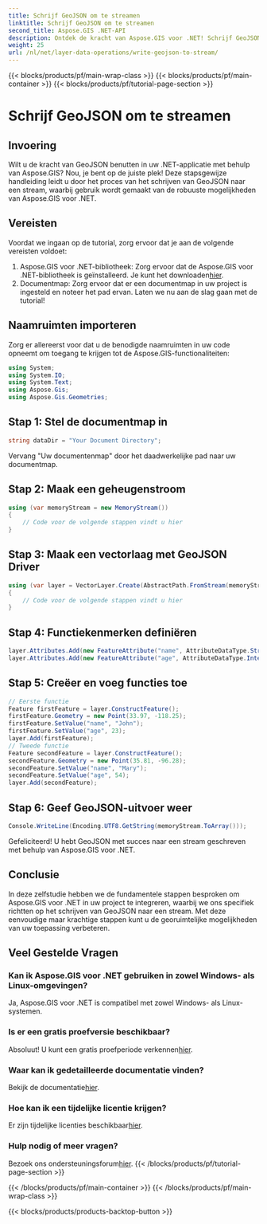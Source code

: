 ```yaml
---
title: Schrijf GeoJSON om te streamen
linktitle: Schrijf GeoJSON om te streamen
second_title: Aspose.GIS .NET-API
description: Ontdek de kracht van Aspose.GIS voor .NET! Schrijf GeoJSON om moeiteloos te streamen. Download nu voor naadloze georuimtelijke integratie.
weight: 25
url: /nl/net/layer-data-operations/write-geojson-to-stream/
---
```


{{< blocks/products/pf/main-wrap-class >}}
{{< blocks/products/pf/main-container >}}
{{< blocks/products/pf/tutorial-page-section >}}

# Schrijf GeoJSON om te streamen

## Invoering
Wilt u de kracht van GeoJSON benutten in uw .NET-applicatie met behulp van Aspose.GIS? Nou, je bent op de juiste plek! Deze stapsgewijze handleiding leidt u door het proces van het schrijven van GeoJSON naar een stream, waarbij gebruik wordt gemaakt van de robuuste mogelijkheden van Aspose.GIS voor .NET.
## Vereisten
Voordat we ingaan op de tutorial, zorg ervoor dat je aan de volgende vereisten voldoet:
1. Aspose.GIS voor .NET-bibliotheek: Zorg ervoor dat de Aspose.GIS voor .NET-bibliotheek is geïnstalleerd. Je kunt het downloaden[hier](https://releases.aspose.com/gis/net/).
2. Documentmap: Zorg ervoor dat er een documentmap in uw project is ingesteld en noteer het pad ervan.
Laten we nu aan de slag gaan met de tutorial!
## Naamruimten importeren
Zorg er allereerst voor dat u de benodigde naamruimten in uw code opneemt om toegang te krijgen tot de Aspose.GIS-functionaliteiten:
```csharp
using System;
using System.IO;
using System.Text;
using Aspose.Gis;
using Aspose.Gis.Geometries;
```
## Stap 1: Stel de documentmap in
```csharp
string dataDir = "Your Document Directory";
```
Vervang "Uw documentenmap" door het daadwerkelijke pad naar uw documentmap.
## Stap 2: Maak een geheugenstroom
```csharp
using (var memoryStream = new MemoryStream())
{
    // Code voor de volgende stappen vindt u hier
}
```
## Stap 3: Maak een vectorlaag met GeoJSON Driver
```csharp
using (var layer = VectorLayer.Create(AbstractPath.FromStream(memoryStream), Drivers.GeoJson))
{
    // Code voor de volgende stappen vindt u hier
}
```
## Stap 4: Functiekenmerken definiëren
```csharp
layer.Attributes.Add(new FeatureAttribute("name", AttributeDataType.String));
layer.Attributes.Add(new FeatureAttribute("age", AttributeDataType.Integer));
```
## Stap 5: Creëer en voeg functies toe
```csharp
// Eerste functie
Feature firstFeature = layer.ConstructFeature();
firstFeature.Geometry = new Point(33.97, -118.25);
firstFeature.SetValue("name", "John");
firstFeature.SetValue("age", 23);
layer.Add(firstFeature);
// Tweede functie
Feature secondFeature = layer.ConstructFeature();
secondFeature.Geometry = new Point(35.81, -96.28);
secondFeature.SetValue("name", "Mary");
secondFeature.SetValue("age", 54);
layer.Add(secondFeature);
```
## Stap 6: Geef GeoJSON-uitvoer weer
```csharp
Console.WriteLine(Encoding.UTF8.GetString(memoryStream.ToArray()));
```
Gefeliciteerd! U hebt GeoJSON met succes naar een stream geschreven met behulp van Aspose.GIS voor .NET.
## Conclusie
In deze zelfstudie hebben we de fundamentele stappen besproken om Aspose.GIS voor .NET in uw project te integreren, waarbij we ons specifiek richtten op het schrijven van GeoJSON naar een stream. Met deze eenvoudige maar krachtige stappen kunt u de georuimtelijke mogelijkheden van uw toepassing verbeteren.
## Veel Gestelde Vragen
### Kan ik Aspose.GIS voor .NET gebruiken in zowel Windows- als Linux-omgevingen?
Ja, Aspose.GIS voor .NET is compatibel met zowel Windows- als Linux-systemen.
### Is er een gratis proefversie beschikbaar?
 Absoluut! U kunt een gratis proefperiode verkennen[hier](https://releases.aspose.com/).
### Waar kan ik gedetailleerde documentatie vinden?
 Bekijk de documentatie[hier](https://reference.aspose.com/gis/net/).
### Hoe kan ik een tijdelijke licentie krijgen?
 Er zijn tijdelijke licenties beschikbaar[hier](https://purchase.aspose.com/temporary-license/).
### Hulp nodig of meer vragen?
 Bezoek ons ondersteuningsforum[hier](https://forum.aspose.com/c/gis/33).
{{< /blocks/products/pf/tutorial-page-section >}}

{{< /blocks/products/pf/main-container >}}
{{< /blocks/products/pf/main-wrap-class >}}

{{< blocks/products/products-backtop-button >}}
